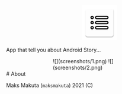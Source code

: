 
<center>
 <img src="./app/src/main/res/mipmap-xhdpi/ic_launcher.png" />
</center>

App that tell you about Android Story...


<div style="margin: auto;width: 50%;">
    ![](screenshots/1.png)
    ![](screenshots/2.png)
</div>
# About

Maks Makuta (``` maksmakuta ```) 2021 (C)

